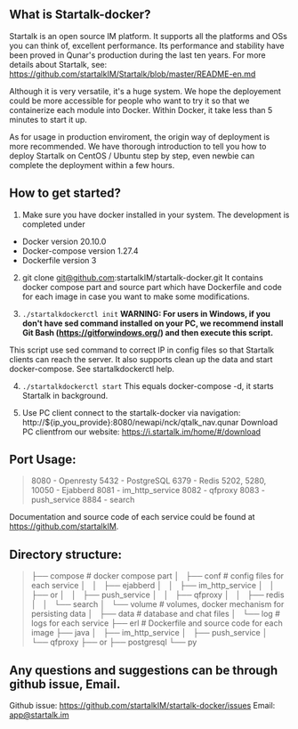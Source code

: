 ## What is Startalk-docker?
Startalk is an open source IM platform. It supports all the platforms and OSs you can think of, excellent performance.
Its performance and stability have been proved in Qunar's production during the last ten years.
For more details about Startalk, see: https://github.com/startalkIM/Startalk/blob/master/README-en.md

Although it is very versatile, it's a huge system. We hope the deployement could be more accessible for people who want to try it so that we containerize each module into Docker. Within Docker, it take less than 5 minutes to start it up.

As for usage in production enviroment, the origin way of deployment is more recommended. We have thorough introduction to tell you how to deploy Startalk on CentOS / Ubuntu step by step, even newbie can complete the deployment within a few hours.


## How to get started?
1. Make sure you have docker installed in your system. The development is completed under
  * Docker version 20.10.0
  * Docker-compose version 1.27.4
  * Dockerfile version 3

2. git clone git@github.com:startalkIM/startalk-docker.git
  It contains docker compose part and source part which have Dockerfile and code for each image in case you want to make some modifications.

3. ```./startalkdockerctl init```
  **WARNING: For users in Windows, if you don't have sed command installed on your PC, we recommend install Git Bash (https://gitforwindows.org/) and then execute this script.**
    
  This script use sed command to correct IP in config files so that Startalk clients can reach the server. It also supports clean up the data and start docker-compose. See startalkdockerctl help. 

4. ```./startalkdockerctl start```
  This equals  docker-compose -d, it starts Startalk in background. 

5. Use PC client connect to the startalk-docker via navigation: http://${ip_you_provide}:8080/newapi/nck/qtalk_nav.qunar
  Download PC clientfrom our website: https://i.startalk.im/home/#/download


## Port Usage:
>  8080 - Openresty
>  5432 - PostgreSQL
>  6379 - Redis
>  5202, 5280, 10050 - Ejabberd
>  8081 - im_http_service
>  8082 - qfproxy
>  8083 - push_service
>  8884 - search
  
  Documentation and source code of each service could be found at https://github.com/startalkIM.

## Directory structure:

>├── compose                           # docker compose part
>│   ├── conf                            # config files for each service
>│   │   ├── ejabberd
>│   │   ├── im_http_service
>│   │   ├── or
>│   │   ├── push_service
>│   │   ├── qfproxy
>│   │   ├── redis
>│   │   └── search
>│   └── volume                          # volumes, docker mechanism for persisting data
>│       ├── data                          # database and chat files
>│       └── log                           # logs for each service
>├── erl                               # Dockerfile and source code for each image
>├── java
>│   ├── im_http_service
>│   ├── push_service
>│   └── qfproxy
>├── or
>├── postgresql
>└── py


## Any questions and suggestions can be through github issue, Email.
  Github issue: https://github.com/startalkIM/startalk-docker/issues
  Email: app@startalk.im

